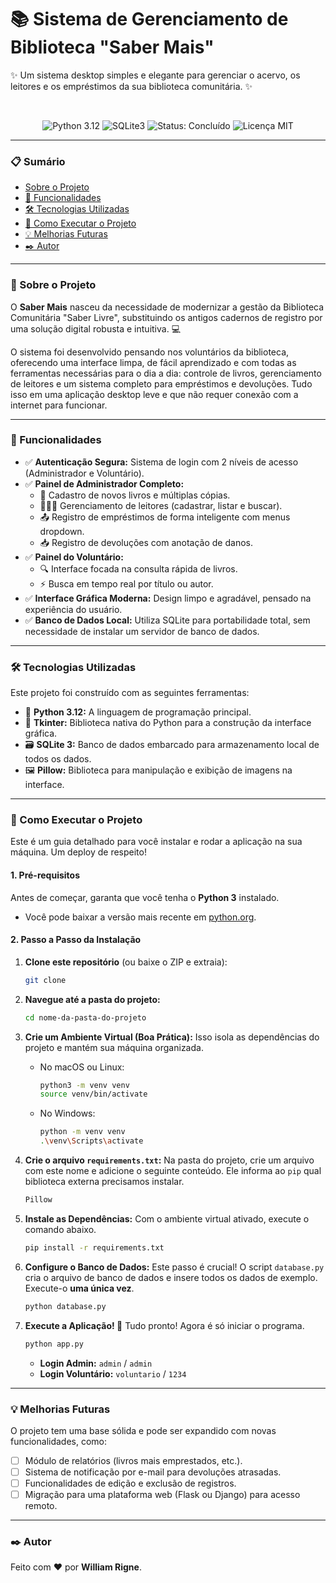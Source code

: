 # 📚 Sistema de Gerenciamento de Biblioteca "Saber Mais"

✨ Um sistema desktop simples e elegante para gerenciar o acervo, os leitores e os empréstimos da sua biblioteca 
comunitária. ✨

<br>

<p align="center">
  <img src="https://img.shields.io/badge/python-3.12-blue.svg" alt="Python 3.12">
  <img src="https://img.shields.io/badge/database-SQLite3-orange.svg" alt="SQLite3">
  <img src="https://img.shields.io/badge/status-concluído-green.svg" alt="Status: Concluído">
  <img src="https://img.shields.io/badge/licença-MIT-lightgrey.svg" alt="Licença MIT">
</p>

---

### 📋 Sumário
* [Sobre o Projeto](#-sobre-o-projeto)
* [🎯 Funcionalidades](#-funcionalidades)
* [🛠️ Tecnologias Utilizadas](#️-tecnologias-utilizadas)
* [🚀 Como Executar o Projeto](#-como-executar-o-projeto)
* [💡 Melhorias Futuras](#-melhorias-futuras)
* [✒️ Autor](#️-autor)

---

### 📖 Sobre o Projeto

O **Saber Mais** nasceu da necessidade de modernizar a gestão da Biblioteca Comunitária "Saber Livre", 
substituindo os antigos cadernos de registro por uma solução digital robusta e intuitiva. 💻

O sistema foi desenvolvido pensando nos voluntários da biblioteca, oferecendo uma interface limpa, de fácil 
aprendizado e com todas as ferramentas necessárias para o dia a dia: controle de livros, gerenciamento de leitores 
e um sistema completo para empréstimos e devoluções. Tudo isso em uma aplicação desktop leve e que não requer 
conexão com a internet para funcionar.

---

### 🎯 Funcionalidades

- ✅ **Autenticação Segura:** Sistema de login com 2 níveis de acesso (Administrador e Voluntário).
- ✅ **Painel de Administrador Completo:**
    - 📕 Cadastro de novos livros e múltiplas cópias.
    - 🧑‍🤝‍🧑 Gerenciamento de leitores (cadastrar, listar e buscar).
    - 📤 Registro de empréstimos de forma inteligente com menus dropdown.
    - 📥 Registro de devoluções com anotação de danos.
- ✅ **Painel do Voluntário:**
    - 🔍 Interface focada na consulta rápida de livros.
    - ⚡ Busca em tempo real por título ou autor.
- ✅ **Interface Gráfica Moderna:** Design limpo e agradável, pensado na experiência do usuário.
- ✅ **Banco de Dados Local:** Utiliza SQLite para portabilidade total, sem necessidade de instalar um servidor de 
banco de dados.

---

### 🛠️ Tecnologias Utilizadas

Este projeto foi construído com as seguintes ferramentas:

- 🐍 **Python 3.12:** A linguagem de programação principal.
- 🎨 **Tkinter:** Biblioteca nativa do Python para a construção da interface gráfica.
- 🗃️ **SQLite 3:** Banco de dados embarcado para armazenamento local de todos os dados.
- 🖼️ **Pillow:** Biblioteca para manipulação e exibição de imagens na interface.

---

### 🚀 Como Executar o Projeto

Este é um guia detalhado para você instalar e rodar a aplicação na sua máquina. Um deploy de respeito!

#### **1. Pré-requisitos**

Antes de começar, garanta que você tenha o **Python 3** instalado.

- Você pode baixar a versão mais recente em [python.org](https://www.python.org/downloads/).

#### **2. Passo a Passo da Instalação**

1.  **Clone este repositório** (ou baixe o ZIP e extraia):
    ```bash
    git clone 
    ```

2.  **Navegue até a pasta do projeto:**
    ```bash
    cd nome-da-pasta-do-projeto
    ```

3.  **Crie um Ambiente Virtual (Boa Prática):**
    Isso isola as dependências do projeto e mantém sua máquina organizada.
    
    * No macOS ou Linux:
        ```bash
        python3 -m venv venv
        source venv/bin/activate
        ```
    * No Windows:
        ```bash
        python -m venv venv
        .\venv\Scripts\activate
        ```

4.  **Crie o arquivo `requirements.txt`:**
    Na pasta do projeto, crie um arquivo com este nome e adicione o seguinte conteúdo. Ele informa ao `pip` qual 
biblioteca externa precisamos instalar.
    ```txt
    Pillow
    ```

5.  **Instale as Dependências:**
    Com o ambiente virtual ativado, execute o comando abaixo.
    ```bash
    pip install -r requirements.txt
    ```

6.  **Configure o Banco de Dados:**
    Este passo é crucial! O script `database.py` cria o arquivo de banco de dados e insere todos os dados de 
exemplo. Execute-o **uma única vez**.
    ```bash
    python database.py
    ```

7.  **Execute a Aplicação! 🎉**
    Tudo pronto! Agora é só iniciar o programa.
    ```bash
    python app.py
    ```

    - **Login Admin:** `admin` / `admin`
    - **Login Voluntário:** `voluntario` / `1234`

---

### 💡 Melhorias Futuras

O projeto tem uma base sólida e pode ser expandido com novas funcionalidades, como:

- [ ] Módulo de relatórios (livros mais emprestados, etc.).
- [ ] Sistema de notificação por e-mail para devoluções atrasadas.
- [ ] Funcionalidades de edição e exclusão de registros.
- [ ] Migração para uma plataforma web (Flask ou Django) para acesso remoto.

---

### ✒️ Autor

Feito com ❤️ por **William Rigne**.

